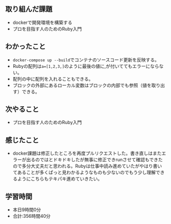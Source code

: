 ## 取り組んだ課題
- dockerで開発環境を構築する
- プロを目指す人のためのRuby入門
## わかったこと
- `docker-compose up --build`でコンテナのソースコード更新を反映する。
- Rubyの配列は`a=[1,2,3,]`のように最後の値に,が付いててもエラーにならない。
- 配列の中に配列を入れることもできる。
- ブロックの外部にあるローカル変数はブロックの内部でも参照（値を取り出す）できる。
## 次やること
- プロを目指す人のためのRuby入門
## 感じたこと
- docker課題は修正したところを再度プルリクエストした。書き直しはまたエラーが出るのではとドキドキしたが無事に修正できrunさせて確認もできたので多分大丈夫だと思われる。Rubyは仕事中読み進めていたがやはり書いてあることが多くぱっと見わかるようなものも少ないのでもう少し理解できるようにこちらもテキパキ進めていきたい。
## 学習時間
- 本日9時間0分<br>
- 合計:356時間40分
